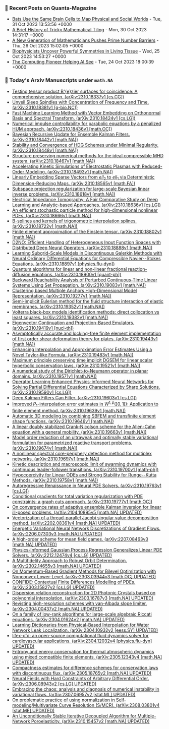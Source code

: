 ### 📝 Recent Posts on Quanta-Magazine
<!-- quanta starts -->
* <a href="https://www.quantamagazine.org/bats-use-the-same-brain-cells-to-map-physical-and-social-worlds-20231031/">Bats Use the Same Brain Cells to Map Physical and Social Worlds</a> - Tue, 31 Oct 2023 13:53:56 +0000
* <a href="https://www.quantamagazine.org/a-brief-history-of-tricky-mathematical-tiling-20231030/">A Brief History of Tricky Mathematical Tiling</a> - Mon, 30 Oct 2023 14:31:17 +0000
* <a href="https://www.quantamagazine.org/a-new-generation-of-mathematicians-pushes-prime-number-barriers-20231026/">A New Generation of Mathematicians Pushes Prime Number Barriers</a> - Thu, 26 Oct 2023 15:02:05 +0000
* <a href="https://www.quantamagazine.org/biophysicists-uncover-powerful-symmetries-in-living-tissue-20231025/">Biophysicists Uncover Powerful Symmetries in Living Tissue</a> - Wed, 25 Oct 2023 14:53:27 +0000
* <a href="https://www.quantamagazine.org/the-computing-pioneer-helping-ai-see-20231024/">The Computing Pioneer Helping AI See</a> - Tue, 24 Oct 2023 18:00:39 +0000
<!-- quanta ends -->
### 📝 Today's Arxiv Manuscripts under ``math.NA``
<!-- arxiv-math-na starts -->
* <a href="http://arxiv.org/abs/2310.18337">Testing tensor product B'{e}zier surfaces for coincidence: A comprehensive solution. (arXiv:2310.18337v1 [cs.CG])</a>
* <a href="http://arxiv.org/abs/2310.18381">Unveil Sleep Spindles with Concentration of Frequency and Time. (arXiv:2310.18381v1 [q-bio.NC])</a>
* <a href="http://arxiv.org/abs/2310.18424">Fast Machine Learning Method with Vector Embedding on Orthonormal Basis and Spectral Transform. (arXiv:2310.18424v1 [cs.LG])</a>
* <a href="http://arxiv.org/abs/2310.18436">Numerical impulse controllability for parabolic equations by a penalized HUM approach. (arXiv:2310.18436v1 [math.OC])</a>
* <a href="http://arxiv.org/abs/2310.18442">Bayesian Recursive Update for Ensemble Kalman Filters. (arXiv:2310.18442v1 [math.NA])</a>
* <a href="http://arxiv.org/abs/2310.18448">Stability and Convergence of HDG Schemes under Minimal Regularity. (arXiv:2310.18448v1 [math.NA])</a>
* <a href="http://arxiv.org/abs/2310.18467">Structure preserving numerical methods for the ideal compressible MHD system. (arXiv:2310.18467v1 [math.NA])</a>
* <a href="http://arxiv.org/abs/2310.18493">Accelerating Kinetic Simulations of Electrostatic Plasmas with Reduced-Order Modeling. (arXiv:2310.18493v1 [math.NA])</a>
* <a href="http://arxiv.org/abs/2310.18565">Linearly Embedding Sparse Vectors from $ell_2$ to $ell_1$ via Deterministic Dimension-Reducing Maps. (arXiv:2310.18565v1 [math.FA])</a>
* <a href="http://arxiv.org/abs/2310.18618">Subspace projection regularization for large-scale Bayesian linear inverse problems. (arXiv:2310.18618v1 [math.NA])</a>
* <a href="http://arxiv.org/abs/2310.18636">Electrical Impedance Tomography: A Fair Comparative Study on Deep Learning and Analytic-based Approaches. (arXiv:2310.18636v1 [cs.LG])</a>
* <a href="http://arxiv.org/abs/2310.18666">An efficient stochastic particle method for high-dimensional nonlinear PDEs. (arXiv:2310.18666v1 [math.NA])</a>
* <a href="http://arxiv.org/abs/2310.18722">B-splines and kernels of trigonometric interpolation splines. (arXiv:2310.18722v1 [math.NA])</a>
* <a href="http://arxiv.org/abs/2310.18802">Finite element approximation of the Einstein tensor. (arXiv:2310.18802v1 [math.NA])</a>
* <a href="http://arxiv.org/abs/2310.18888">D2NO: Efficient Handling of Heterogeneous Input Function Spaces with Distributed Deep Neural Operators. (arXiv:2310.18888v1 [math.NA])</a>
* <a href="http://arxiv.org/abs/2310.18897">Learning Subgrid-Scale Models in Discontinuous Galerkin Methods with Neural Ordinary Differential Equations for Compressible Navier--Stokes Equations. (arXiv:2310.18897v1 [physics.flu-dyn])</a>
* <a href="http://arxiv.org/abs/2310.18900">Quantum algorithms for linear and non-linear fractional reaction-diffusion equations. (arXiv:2310.18900v1 [quant-ph])</a>
* <a href="http://arxiv.org/abs/2310.19083">Backward Reachability Analysis of Perturbed Continuous-Time Linear Systems Using Set Propagation. (arXiv:2310.19083v1 [math.NA])</a>
* <a href="http://arxiv.org/abs/2310.19277">Clustering based Multiple Anchors High-Dimensional Model Representation. (arXiv:2310.19277v1 [math.NA])</a>
* <a href="http://arxiv.org/abs/2310.19352">Semi-implicit Eulerian method for the fluid structure interaction of elastic membranes. (arXiv:2310.19352v1 [math.NA])</a>
* <a href="http://arxiv.org/abs/2310.19382">Volterra black-box models identification methods: direct collocation vs least squares. (arXiv:2310.19382v1 [math.NA])</a>
* <a href="http://arxiv.org/abs/2310.19419">Eigenvector Continuation and Projection-Based Emulators. (arXiv:2310.19419v1 [nucl-th])</a>
* <a href="http://arxiv.org/abs/2310.19443">Asymptotically accurate and locking-free finite element implementation of first order shear deformation theory for plates. (arXiv:2310.19443v1 [math.NA])</a>
* <a href="http://arxiv.org/abs/2310.19483">Enhancing Interpolation and Approximation Error Estimates Using a Novel Taylor-like Formula. (arXiv:2310.19483v1 [math.NA])</a>
* <a href="http://arxiv.org/abs/2310.19521">Maximum principle preserving time implicit DGSEM for linear scalar hyperbolic conservation laws. (arXiv:2310.19521v1 [math.NA])</a>
* <a href="http://arxiv.org/abs/2310.19571">A numerical study of the Dirichlet-to-Neumann operator in planar domains. (arXiv:2310.19571v1 [math.NA])</a>
* <a href="http://arxiv.org/abs/2310.19590">Operator Learning Enhanced Physics-informed Neural Networks for Solving Partial Differential Equations Characterized by Sharp Solutions. (arXiv:2310.19590v1 [cs.LG])</a>
* <a href="http://arxiv.org/abs/2310.19603">Deep Kalman Filters Can Filter. (arXiv:2310.19603v1 [cs.LG])</a>
* <a href="http://arxiv.org/abs/2310.19639">Improved $P_1$-interpolation error estimates in $W^{1,p}(]0,1[)$: Application to finite element method. (arXiv:2310.19639v1 [math.NA])</a>
* <a href="http://arxiv.org/abs/2310.19646">Automatic 3D modeling by combining SBFEM and transfinite element shape functions. (arXiv:2310.19646v1 [math.NA])</a>
* <a href="http://arxiv.org/abs/2310.19663">A linear doubly stabilized Crank-Nicolson scheme for the Allen-Cahn equation with a general mobility. (arXiv:2310.19663v1 [math.NA])</a>
* <a href="http://arxiv.org/abs/2310.19674">Model order reduction of an ultraweak and optimally stable variational formulation for parametrized reactive transport problems. (arXiv:2310.19674v1 [math.NA])</a>
* <a href="http://arxiv.org/abs/2310.19697">A nonlinear spectral core-periphery detection method for multiplex networks. (arXiv:2310.19697v1 [math.NA])</a>
* <a href="http://arxiv.org/abs/2310.19700">Kinetic description and macroscopic limit of swarming dynamics with continuous leader-follower transitions. (arXiv:2310.19700v1 [math-ph])</a>
* <a href="http://arxiv.org/abs/2310.19758">Hypocoercivity for Linear ODEs and Strong Stability for Runge--Kutta Methods. (arXiv:2310.19758v1 [math.NA])</a>
* <a href="http://arxiv.org/abs/2310.19763">Autoregressive Renaissance in Neural PDE Solvers. (arXiv:2310.19763v1 [cs.LG])</a>
* <a href="http://arxiv.org/abs/2310.19777">Conditional gradients for total variation regularization with PDE constraints: a graph cuts approach. (arXiv:2310.19777v1 [math.OC])</a>
* <a href="http://arxiv.org/abs/2104.10895">On convergence rates of adaptive ensemble Kalman inversion for linear ill-posed problems. (arXiv:2104.10895v5 [math.NA] UPDATED)</a>
* <a href="http://arxiv.org/abs/2202.08361">Vectorization of a thread-parallel Jacobi singular value decomposition method. (arXiv:2202.08361v4 [math.NA] UPDATED)</a>
* <a href="http://arxiv.org/abs/2206.07303">Energetic Variational Neural Network Discretizations of Gradient Flows. (arXiv:2206.07303v3 [math.NA] UPDATED)</a>
* <a href="http://arxiv.org/abs/2207.08463">A high-order scheme for mean field games. (arXiv:2207.08463v3 [math.NA] UPDATED)</a>
* <a href="http://arxiv.org/abs/2212.12474">Physics-Informed Gaussian Process Regression Generalizes Linear PDE Solvers. (arXiv:2212.12474v4 [cs.LG] UPDATED)</a>
* <a href="http://arxiv.org/abs/2302.14655">A Multifidelity Approach to Robust Orbit Determination. (arXiv:2302.14655v3 [math.NA] UPDATED)</a>
* <a href="http://arxiv.org/abs/2303.03944">On Momentum-Based Gradient Methods for Bilevel Optimization with Nonconvex Lower-Level. (arXiv:2303.03944v3 [math.OC] UPDATED)</a>
* <a href="http://arxiv.org/abs/2303.15827">CONFIDE: Contextual Finite Differences Modelling of PDEs. (arXiv:2303.15827v2 [cs.LG] UPDATED)</a>
* <a href="http://arxiv.org/abs/2303.16787">Dispersion relation reconstruction for 2D Photonic Crystals based on polynomial interpolation. (arXiv:2303.16787v3 [math.NA] UPDATED)</a>
* <a href="http://arxiv.org/abs/2304.00437">Revisting high-resolution schemes with van-Albada slope limiter. (arXiv:2304.00437v2 [math.NA] UPDATED)</a>
* <a href="http://arxiv.org/abs/2304.01624">On a family of low-rank algorithms for large-scale algebraic Riccati equations. (arXiv:2304.01624v2 [math.NA] UPDATED)</a>
* <a href="http://arxiv.org/abs/2304.10932">Learning Dictionaries from Physical-Based Interpolation for Water Network Leak Localization. (arXiv:2304.10932v2 [eess.SY] UPDATED)</a>
* <a href="http://arxiv.org/abs/2304.12032">lifex-cfd: an open-source computational fluid dynamics solver for cardiovascular applications. (arXiv:2304.12032v4 [physics.flu-dyn] UPDATED)</a>
* <a href="http://arxiv.org/abs/2305.12343">Entropy and energy conservation for thermal atmospheric dynamics using mixed compatible finite elements. (arXiv:2305.12343v4 [math.NA] UPDATED)</a>
* <a href="http://arxiv.org/abs/2305.18765">Compactness estimates for difference schemes for conservation laws with discontinuous flux. (arXiv:2305.18765v2 [math.NA] UPDATED)</a>
* <a href="http://arxiv.org/abs/2306.08943">Neural Fields with Hard Constraints of Arbitrary Differential Order. (arXiv:2306.08943v2 [cs.LG] UPDATED)</a>
* <a href="http://arxiv.org/abs/2307.06957">Embracing the chaos: analysis and diagnosis of numerical instability in variational flows. (arXiv:2307.06957v2 [stat.ML] UPDATED)</a>
* <a href="http://arxiv.org/abs/2308.03801">On problematic practice of using normalization in Self-modeling/Multivariate Curve Resolution (S/MCR). (arXiv:2308.03801v4 [stat.ME] UPDATED)</a>
* <a href="http://arxiv.org/abs/2310.15457">An Unconditionally Stable Iterative Decoupled Algorithm for Multiple-Network Poroelasticity. (arXiv:2310.15457v2 [math.NA] UPDATED)</a>
<!-- arxiv-math-na ends -->
